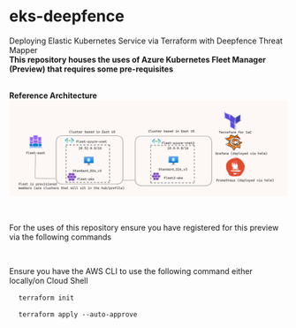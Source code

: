 # eks-deepfence
Deploying Elastic Kubernetes Service via Terraform with Deepfence Threat Mapper
<br><b> This repository houses the uses of Azure Kubernetes Fleet Manager (Preview) that requires some pre-requisites</b></br>

<br><b>Reference Architecture</b></br>
<img src='https://github.com/sn0rlaxlife/azure-fleet-manager/blob/main/Screenshot%202023-07-03%20143214.png'></img>

<br><p>For the uses of this repository ensure you have registered for this preview via the following commands</p></br>
<p>Ensure you have the AWS CLI to use the following command either locally/on Cloud Shell</p>
<pre class="no translate">
  <code>terraform init</code>
</pre>
<pre class="no translate">
  <code>terraform apply --auto-approve</code>
</pre>
